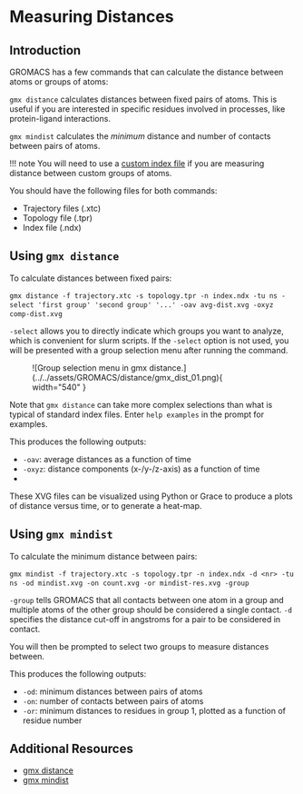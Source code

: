 # Measuring Distances

## Introduction

GROMACS has a few commands that can calculate the distance between atoms or groups of atoms:

`gmx distance` calculates distances between fixed pairs of atoms. This is useful if you are interested in specific residues involved in processes, like protein-ligand interactions.

`gmx mindist` calculates the *minimum* distance and number of contacts between pairs of atoms.

!!! note
    You will need to use a [custom index file](gmx-ndx.md) if you are measuring distance between custom groups of atoms.

You should have the following files for both commands:

* Trajectory files (.xtc)
* Topology file (.tpr)
* Index file (.ndx)

## Using `gmx distance`

To calculate distances between fixed pairs:

```
gmx distance -f trajectory.xtc -s topology.tpr -n index.ndx -tu ns -select 'first group' 'second group' '...' -oav avg-dist.xvg -oxyz comp-dist.xvg
```

`-select` allows you to directly indicate which groups you want to analyze, which is convenient for slurm scripts. If the `-select` option is not used, you will be presented with a group selection menu after running the command.

<figure markdown="span">
  ![Group selection menu in gmx distance.](../../assets/GROMACS/distance/gmx_dist_01.png){ width="540" }
</figure>

Note that `gmx distance` can take more complex selections than what is typical of standard index files. Enter `help examples` in the prompt for examples.

This produces the following outputs:

* `-oav`: average distances as a function of time
* `-oxyz`: distance components (x-/y-/z-axis) as a function of time
* 
These XVG files can be visualized using Python or Grace to produce a plots of distance versus time, or to generate a heat-map.

## Using `gmx mindist`

To calculate the minimum distance between pairs:

```
gmx mindist -f trajectory.xtc -s topology.tpr -n index.ndx -d <nr> -tu ns -od mindist.xvg -on count.xvg -or mindist-res.xvg -group
```

`-group` tells GROMACS that all contacts between one atom in a group and multiple atoms of the other group should be considered a single contact. `-d` specifies the distance cut-off in angstroms for a pair to be considered in contact.

You will then be prompted to select two groups to measure distances between.

This produces the following outputs:

* `-od`: minimum distances between pairs of atoms
* `-on`: number of contacts between pairs of atoms
* `-or`: minimum distances to residues in group 1, plotted as a function of residue number

## Additional Resources

* [gmx distance](https://manual.gromacs.org/current/onlinehelp/gmx-distance.html)
* [gmx mindist](https://manual.gromacs.org/current/onlinehelp/gmx-mindist.html)